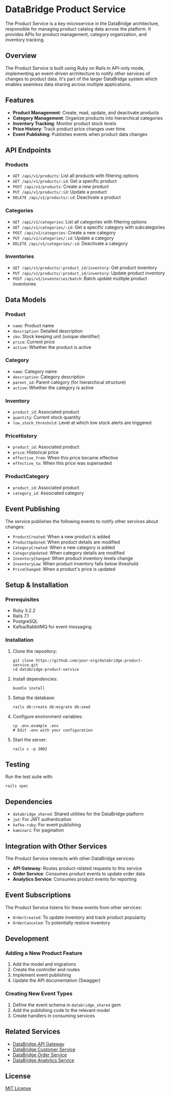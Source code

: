 # DataBridge Product Service

The Product Service is a key microservice in the DataBridge architecture, responsible for managing product catalog data across the platform. It provides APIs for product management, category organization, and inventory tracking.

## Overview

The Product Service is built using Ruby on Rails in API-only mode, implementing an event-driven architecture to notify other services of changes to product data. It's part of the larger DataBridge system which enables seamless data sharing across multiple applications.

## Features

- **Product Management**: Create, read, update, and deactivate products
- **Category Management**: Organize products into hierarchical categories
- **Inventory Tracking**: Monitor product stock levels
- **Price History**: Track product price changes over time
- **Event Publishing**: Publishes events when product data changes

## API Endpoints

### Products
- `GET /api/v1/products`: List all products with filtering options
- `GET /api/v1/products/:id`: Get a specific product
- `POST /api/v1/products`: Create a new product
- `PUT /api/v1/products/:id`: Update a product
- `DELETE /api/v1/products/:id`: Deactivate a product

### Categories
- `GET /api/v1/categories`: List all categories with filtering options
- `GET /api/v1/categories/:id`: Get a specific category with subcategories
- `POST /api/v1/categories`: Create a new category
- `PUT /api/v1/categories/:id`: Update a category
- `DELETE /api/v1/categories/:id`: Deactivate a category

### Inventories
- `GET /api/v1/products/:product_id/inventory`: Get product inventory
- `PUT /api/v1/products/:product_id/inventory`: Update product inventory
- `POST /api/v1/inventories/batch`: Batch update multiple product inventories

## Data Models

### Product
- `name`: Product name
- `description`: Detailed description
- `sku`: Stock keeping unit (unique identifier)
- `price`: Current price
- `active`: Whether the product is active

### Category
- `name`: Category name
- `description`: Category description
- `parent_id`: Parent category (for hierarchical structure)
- `active`: Whether the category is active

### Inventory
- `product_id`: Associated product
- `quantity`: Current stock quantity
- `low_stock_threshold`: Level at which low stock alerts are triggered

### PriceHistory
- `product_id`: Associated product
- `price`: Historical price
- `effective_from`: When this price became effective
- `effective_to`: When this price was superseded

### ProductCategory
- `product_id`: Associated product
- `category_id`: Associated category

## Event Publishing

The service publishes the following events to notify other services about changes:

- `ProductCreated`: When a new product is added
- `ProductUpdated`: When product details are modified
- `CategoryCreated`: When a new category is added
- `CategoryUpdated`: When category details are modified
- `InventoryChanged`: When product inventory levels change
- `InventoryLow`: When product inventory falls below threshold
- `PriceChanged`: When a product's price is updated

## Setup & Installation

### Prerequisites
- Ruby 3.2.2
- Rails 7.1
- PostgreSQL
- Kafka/RabbitMQ for event messaging

### Installation

1. Clone the repository:
   ```
   git clone https://github.com/your-org/databridge-product-service.git
   cd databridge-product-service
   ```

2. Install dependencies:
   ```
   bundle install
   ```

3. Setup the database:
   ```
   rails db:create db:migrate db:seed
   ```

4. Configure environment variables:
   ```
   cp .env.example .env
   # Edit .env with your configuration
   ```

5. Start the server:
   ```
   rails s -p 3002
   ```

## Testing

Run the test suite with:

```
rails spec
```

## Dependencies

- `databridge_shared`: Shared utilities for the DataBridge platform
- `jwt`: For JWT authentication
- `kafka-ruby`: For event publishing
- `kaminari`: For pagination

## Integration with Other Services

The Product Service interacts with other DataBridge services:
- **API Gateway**: Routes product-related requests to this service
- **Order Service**: Consumes product events to update order data
- **Analytics Service**: Consumes product events for reporting

## Event Subscriptions

The Product Service listens for these events from other services:
- `OrderCreated`: To update inventory and track product popularity
- `OrderCanceled`: To potentially restore inventory

## Development

### Adding a New Product Feature

1. Add the model and migrations
2. Create the controller and routes
3. Implement event publishing
4. Update the API documentation (Swagger)

### Creating New Event Types

1. Define the event schema in `databridge_shared` gem
2. Add the publishing code to the relevant model
3. Create handlers in consuming services

## Related Services

- [DataBridge API Gateway](https://github.com/Niraj22/databridge-api-gateway)
- [DataBridge Customer Service](https://github.com/Niraj22/databridge-customer-service)
- [DataBridge Order Service](https://github.com/Niraj22/databridge-order-service)
- [DataBridge Analytics Service](https://github.com/Niraj22/databridge-analytics-service)

## License

[MIT License](LICENSE)
